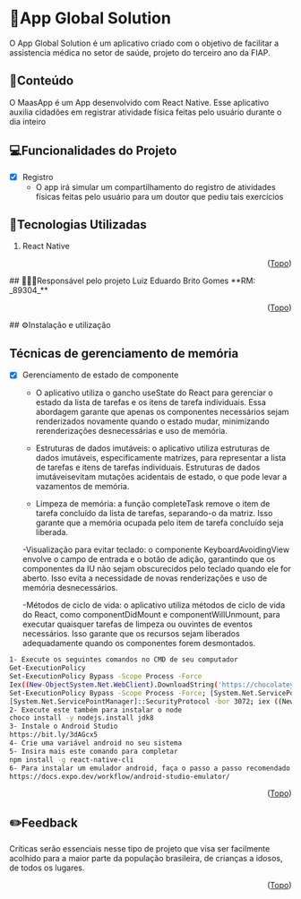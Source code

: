 <a name="readme-top"></a>
# 📱App Global Solution


O App Global Solution é um aplicativo criado com o objetivo de facilitar a assistencia médica no setor de saúde, projeto do terceiro ano da FIAP.

## 📲Conteúdo

O MaasApp é um App desenvolvido com React Native. Esse aplicativo auxilia cidadões em registrar atividade física feitas pelo usuário durante o dia inteiro

## 💻Funcionalidades do Projeto

- [x] Registro
   - O app irá simular um compartilhamento do registro de atividades físicas feitas pelo usuário para um doutor que pediu tais exercícios

## 🚀Tecnologias Utilizadas

1. React Native
<p align="right">(<a href="#readme-top">Topo</a>)</p>
## 👨🏼‍💻Responsável pelo projeto
Luiz Eduardo Brito Gomes **RM: _89304_**
<p align="right">(<a href="#readme-top">Topo</a>)</p>
## ⚙️Instalação e utilização

## Técnicas de gerenciamento de memória

- [x] Gerenciamento de estado de componente
    - O aplicativo utiliza o gancho useState do React para gerenciar o estado da lista de tarefas e os itens de tarefa individuais. Essa abordagem garante que apenas os componentes necessários sejam renderizados novamente quando o estado mudar, minimizando rerenderizações desnecessárias e uso de memória.
      
    - Estruturas de dados imutáveis: o aplicativo utiliza estruturas de dados imutáveis, especificamente matrizes, para representar a lista de tarefas e itens de tarefas individuais. Estruturas de dados imutáveis ​​evitam mutações acidentais de estado, o que pode levar a vazamentos de memória.

    - Limpeza de memória: a função completeTask remove o item de tarefa concluído da lista de tarefas, separando-o da matriz. Isso garante que a memória ocupada pelo item de tarefa concluído seja liberada.

    -Visualização para evitar teclado: o componente KeyboardAvoidingView envolve o campo de entrada e o botão de adição, garantindo que os componentes da IU não sejam obscurecidos pelo teclado quando ele for aberto. Isso evita a necessidade de novas renderizações e uso de memória desnecessários.

     -Métodos de ciclo de vida: o aplicativo utiliza métodos de ciclo de vida do React, como componentDidMount e componentWillUnmount, para executar quaisquer tarefas de limpeza ou ouvintes de eventos necessários. Isso garante que os recursos sejam liberados adequadamente quando os componentes forem desmontados.


```sh
1- Execute os seguintes comandos no CMD de seu computador
Get-ExecutionPolicy
Set-ExecutionPolicy Bypass -Scope Process -Force
Iex((New-ObjectSystem.Net.WebClient).DownloadString('https://chocolatey.org/install.ps1'))
Set-ExecutionPolicy Bypass -Scope Process -Force; [System.Net.ServicePointManager]::SecurityProtocol =
[System.Net.ServicePointManager]::SecurityProtocol -bor 3072; iex ((New-Object System.Net.WebClient).DownloadString('https://community.chocolatey.org/install.ps1'))
2- Execute este também para instalar o node
choco install -y nodejs.install jdk8
3- Instale o Android Studio
https://bit.ly/3dAGcx5
4- Crie uma variável android no seu sistema
5- Insira mais este comando para completar
npm install -g react-native-cli
6- Para instalar um emulador android, faça o passo a passo recomendado oficialmente
https://docs.expo.dev/workflow/android-studio-emulator/
```
<p align="right">(<a href="#readme-top">Topo</a>)</p>

## ✏️Feedback
Críticas serão essenciais nesse tipo de projeto que visa ser facilmente acolhido para a maior parte da população brasileira, de crianças a idosos, de todos os lugares.
<p align="right">(<a href="#readme-top">Topo</a>)</p>
